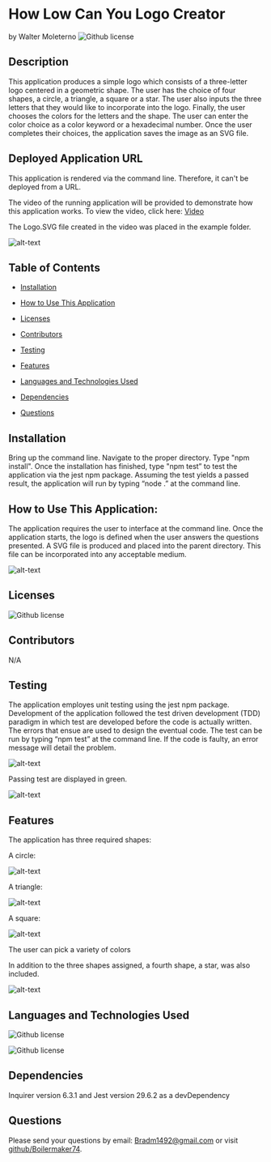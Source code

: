 # How Low Can You Logo Creator  

  by Walter Moleterno    ![Github license](https://img.shields.io/badge/license-MIT-blue.svg) 

## Description 

This application produces a simple logo which consists of a three-letter logo centered in a geometric shape. The user has the choice of four shapes, a circle, a triangle, a square or a star. The user also inputs the three letters that they would like to incorporate into the logo. Finally, the user chooses the colors for the letters and the shape. The user can enter the color choice as a color keyword or a hexadecimal number. Once the user completes their choices, the application saves the image as an SVG file. 

## Deployed Application URL 

This application is rendered via the command line.  Therefore, it can't be deployed from a URL.   

The video of the running application will be provided to demonstrate how this application works. To view the video, click here: [Video](https://watch.screencastify.com/v/7IBmHgINiFxD86neVPax) 

The Logo.SVG file created in the video was placed in the example folder. 

![alt-text](assets/logofromvideo.png) 

## Table of Contents 

* [Installation](#installation) 

* [How to Use This Application](#how-to-use-this-application) 

* [Licenses](#Licenses) 

* [Contributors](#contributors) 

* [Testing](#testing) 

* [Features](#features) 

* [Languages and Technologies Used](#languages-and-technologies-used) 

* [Dependencies](#dependencies) 

* [Questions](#questions) 

  

## Installation 

Bring up the command line. Navigate to the proper directory. Type "npm install". Once the installation has finished, type "npm test” to test the application via the jest npm package. Assuming the test yields a passed result, the application will run by typing “node  .” at the command line. 

## How to Use This Application: 

The application requires the user to interface at the command line.  Once the application starts, the logo is defined when the user answers the questions presented. A SVG file is produced and placed into the parent directory. This file can be incorporated into any acceptable medium. 

![alt-text](assets/cmdLine.png)  

  

## Licenses 

![Github license](https://img.shields.io/badge/license-MIT-blue.svg) 

## Contributors 

N/A 

## Testing 

The application employes unit testing using the jest npm package. Development of the application followed the test driven development (TDD) paradigm in which test are developed before the code is actually written. The errors that ensue are used to design the eventual code. The test can be run by typing “npm test” at the command line. If the code is faulty, an error message will detail the problem.

![alt-text](assets/testFail.png) 

 Passing test are displayed in green. 

![alt-text](assets/testPass.png) 

## Features 

The application has three required shapes: 

A circle: 

![alt-text](assets/greencircle.png) 

A triangle: 

![alt-text](assets/blacktriangle.png) 

 A square: 

![alt-text](assets/redsquare.png) 

The user can pick a variety of colors 

In addition to the three shapes assigned, a fourth shape, a star, was also included. 

![alt-text](assets/yellowstar.png) 

## Languages and Technologies Used 

![Github license](https://img.shields.io/badge/Language-HTML,JavaScript-blue.svg) 

![Github license](https://img.shields.io/badge/Technology-NodeJs-blue.svg) 

## Dependencies 

Inquirer version 6.3.1 and Jest version 29.6.2 as a devDependency 

 

## Questions 

Please send your questions by email:  Bradm1492@gmail.com or visit [github/Boilermaker74](https://github.com/Boilermaker74). 
